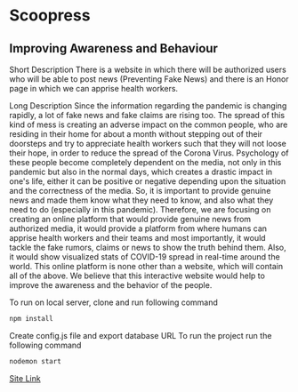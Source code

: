 # Scoopress
## Improving Awareness and Behaviour
Short Description
There is a website in which there will be authorized users who will be able to post news (Preventing Fake News) and there is an Honor page in which we can apprise health workers.

Long Description
Since the information regarding the pandemic is changing rapidly, a lot of fake news and fake claims are rising too. The spread of this kind of mess is creating an adverse impact on the common people, who are residing in their home for about a month without stepping out of their doorsteps and try to appreciate health workers such that they will not loose their hope, in order to reduce the spread of the Corona Virus. Psychology of these people become completely dependent on the media, not only in this pandemic but also in the normal days, which creates a drastic impact in one's life, either it can be positive or negative depending upon the situation and the correctness of the media. 
So, it is important to provide genuine news and made them know what they need to know, and also what they need to do (especially in this pandemic). 
Therefore, we are focusing on creating an online platform that would provide genuine news from authorized media, it would provide a platform from where humans can apprise health workers and their teams and most importantly, it would tackle the fake rumors, claims or news to show the truth behind them. Also, it would show visualized stats of COVID-19 spread in real-time around the world. This online platform is none other than a website, which will contain all of the above. We believe that this interactive website would help to improve the awareness and the behavior of the people.



To run on local server, clone and run following command
```bash
npm install
```
Create config.js file and export database URL
To run the project run the following command
```bash
nodemon start
```

[Site Link](https://scoopress.herokuapp.com "Scoopress")
